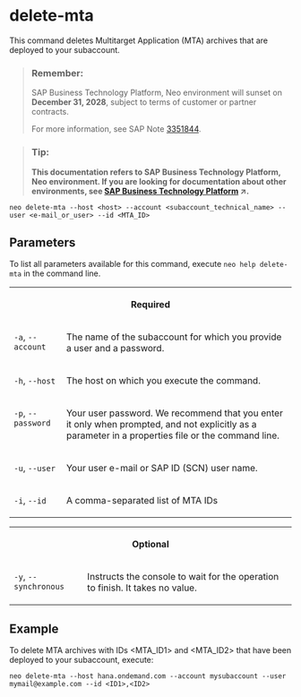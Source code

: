 <!-- loio3d1163e7d5124b17af2b839feb2a1701 -->

# delete-mta

This command deletes Multitarget Application \(MTA\) archives that are deployed to your subaccount.



> ### Remember:  
> SAP Business Technology Platform, Neo environment will sunset on **December 31, 2028**, subject to terms of customer or partner contracts.
> 
> For more information, see SAP Note [3351844](https://me.sap.com/notes/3351844).

> ### Tip:  
> **This documentation refers to SAP Business Technology Platform, Neo environment. If you are looking for documentation about other environments, see [SAP Business Technology Platform](https://help.sap.com/viewer/65de2977205c403bbc107264b8eccf4b/Cloud/en-US/6a2c1ab5a31b4ed9a2ce17a5329e1dd8.html "SAP Business Technology Platform (SAP BTP) is an integrated offering comprised of the following technology portfolios: application development; process automation; integration; data, analytics, and enterprise planning; artificial intelligence. The platform offers users the ability to turn data into business value, compose end-to-end business processes, connect entire IT landscapes, and personalize, build and extend SAP applications. This reduces the overall total cost of ownership maintaining SAP landscapes and third-party software across end-to-end business processes.") :arrow_upper_right:.**



```
neo delete-mta --host <host> --account <subaccount_technical_name> --user <e-mail_or_user> --id <MTA_ID>
```



<a name="loio3d1163e7d5124b17af2b839feb2a1701__section_N10015_N10012_N10001"/>

## Parameters



To list all parameters available for this command, execute `neo help delete-mta` in the command line.


<table>
<tr>
<th valign="top" colspan="2">

Required

</th>
</tr>
<tr>
<td valign="top">

`-a`, `--account`

</td>
<td valign="top">

The name of the subaccount for which you provide a user and a password.

</td>
</tr>
<tr>
<td valign="top">

`-h`, `--host`

</td>
<td valign="top">

The host on which you execute the command.

</td>
</tr>
<tr>
<td valign="top">

`-p`, `--password`

</td>
<td valign="top">

Your user password. We recommend that you enter it only when prompted, and not explicitly as a parameter in a properties file or the command line.

</td>
</tr>
<tr>
<td valign="top">

`-u`, `--user`

</td>
<td valign="top">

Your user e-mail or SAP ID \(SCN\) user name.

</td>
</tr>
<tr>
<td valign="top">

`-i`, `--id`

</td>
<td valign="top">

A comma-separated list of MTA IDs

</td>
</tr>
</table>


<table>
<tr>
<th valign="top" colspan="2">

Optional

</th>
</tr>
<tr>
<td valign="top">

`-y`, `--synchronous`

</td>
<td valign="top">

Instructs the console to wait for the operation to finish. It takes no value.

</td>
</tr>
</table>



<a name="loio3d1163e7d5124b17af2b839feb2a1701__section_N1014A_N10012_N10001"/>

## Example

To delete MTA archives with IDs <MTA\_ID1\> and <MTA\_ID2\> that have been deployed to your subaccount, execute:

```
neo delete-mta --host hana.ondemand.com --account mysubaccount --user mymail@example.com --id <ID1>,<ID2>
```

